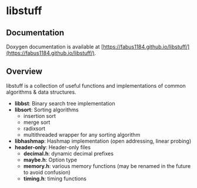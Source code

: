 # libstuff

## Documentation

Doxygen documentation is available at [https://fabus1184.github.io/libstuff/](https://fabus1184.github.io/libstuff/).

## Overview

libstuff is a collection of useful functions and implementations of common algorithms & data structures.

- **libbst**: Binary search tree implementation
- **libsort**: Sorting algorithms
  - insertion sort
  - merge sort
  - radixsort
  - multithreaded wrapper for any sorting algorithm
- **libhashmap**: Hashmap implementation (open addressing, linear probing)
- **header-only**: Header-only files
  - **decimal.h**: dynamic decimal prefixes
  - **maybe.h**: Option type
  - **memory.h**: various memory functions (may be renamed in the future to avoid confusion)
  - **timing.h**: timing functions
